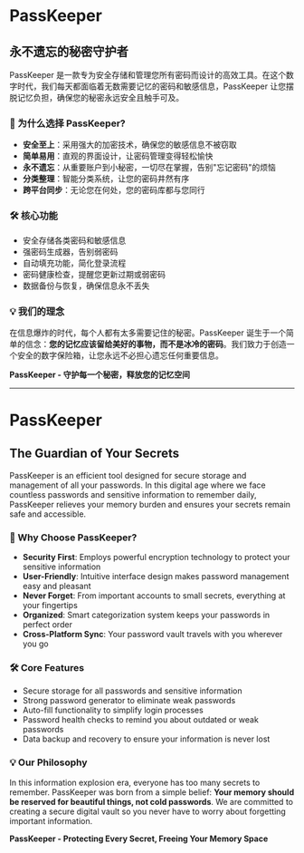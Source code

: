 # PassKeeper

## 永不遗忘的秘密守护者

PassKeeper 是一款专为安全存储和管理您所有密码而设计的高效工具。在这个数字时代，我们每天都面临着无数需要记忆的密码和敏感信息，PassKeeper 让您摆脱记忆负担，确保您的秘密永远安全且触手可及。

### 🔐 为什么选择 PassKeeper?

- **安全至上**：采用强大的加密技术，确保您的敏感信息不被窃取
- **简单易用**：直观的界面设计，让密码管理变得轻松愉快
- **永不遗忘**：从重要账户到小秘密，一切尽在掌握，告别"忘记密码"的烦恼
- **分类整理**：智能分类系统，让您的密码井然有序
- **跨平台同步**：无论您在何处，您的密码库都与您同行

### 🛠️ 核心功能

- 安全存储各类密码和敏感信息
- 强密码生成器，告别弱密码
- 自动填充功能，简化登录流程
- 密码健康检查，提醒您更新过期或弱密码
- 数据备份与恢复，确保信息永不丢失

### 💡 我们的理念

在信息爆炸的时代，每个人都有太多需要记住的秘密。PassKeeper 诞生于一个简单的信念：**您的记忆应该留给美好的事物，而不是冰冷的密码**。我们致力于创造一个安全的数字保险箱，让您永远不必担心遗忘任何重要信息。



**PassKeeper - 守护每一个秘密，释放您的记忆空间**

---

# PassKeeper

## The Guardian of Your Secrets

PassKeeper is an efficient tool designed for secure storage and management of all your passwords. In this digital age where we face countless passwords and sensitive information to remember daily, PassKeeper relieves your memory burden and ensures your secrets remain safe and accessible.

### 🔐 Why Choose PassKeeper?

- **Security First**: Employs powerful encryption technology to protect your sensitive information
- **User-Friendly**: Intuitive interface design makes password management easy and pleasant
- **Never Forget**: From important accounts to small secrets, everything at your fingertips
- **Organized**: Smart categorization system keeps your passwords in perfect order
- **Cross-Platform Sync**: Your password vault travels with you wherever you go

### 🛠️ Core Features

- Secure storage for all passwords and sensitive information
- Strong password generator to eliminate weak passwords
- Auto-fill functionality to simplify login processes
- Password health checks to remind you about outdated or weak passwords
- Data backup and recovery to ensure your information is never lost

### 💡 Our Philosophy

In this information explosion era, everyone has too many secrets to remember. PassKeeper was born from a simple belief: **Your memory should be reserved for beautiful things, not cold passwords**. We are committed to creating a secure digital vault so you never have to worry about forgetting important information.



**PassKeeper - Protecting Every Secret, Freeing Your Memory Space**